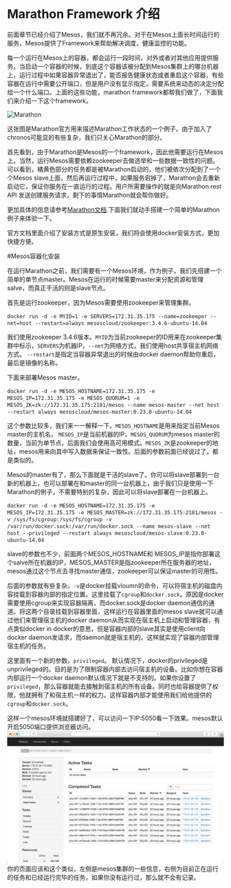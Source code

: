 # Marathon Framework 介绍

前面章节已经介绍了Mesos，我们就不再冗余。对于在Mesos上面长时间运行的服务，Mesos提供了Framework来帮助解决调度，健康监控的功能。

每一个运行在Mesos上的容器，都会运行一段时间，对外或者对其他应用提供服务。当启动一个容器的时候，到底这个容器该被分配到Mesos集群上的哪台机器上，运行过程中如果容器异常退出了，能否报告健康状态或者重启这个容器，有些容器在运行中需要公开端口，但是用户没有显示指定，需要系统来动态的决定分配给一个什么端口。上面的这些功能，marathon framework都帮我们做了，下面我们来介绍一下这个framework。

![Marathon](https://mesosphere.github.io/marathon/img/architecture.png)

这张图是Marathon官方用来描述Marathon工作状态的一个例子。由于加入了chronos可能显的有些复杂，我们只关心Marathon的部分。

首先看到，由于Marathon是Mesos的一个framework，因此他需要运行在Mesos上。当然，运行Mesos需要依赖zookeeper去做选举和一些数据一致性的问题。可以看到，橘黄色部分的任务都是被Marathon启动的，他们被依次分配到了一个个Mesos slave上面，然后再运行过程中，如果服务宕掉了，Marathon会去重新启动它，保证你服务在一直运行的过程。用户所需要操作的就是向Marathon rest API 发送创建服务请求，剩下的事情Marathon就会帮你做好。

更加具体的信息请参考[Marathon文档](https://mesosphere.github.io/marathon/docs/).下面我们就动手搭建一个简单的Marathon例子来体验一下。

官方文档里面介绍了安装方式是原生安装，我们将会使用docker安装方式，更加快捷方便。

#Mesos容器化安装

在运行Marathon之前，我们需要有一个Mesos环境，作为例子，我们先搭建一个简单的单节点master。Mesos在运行的时候需要master来分配资源和管理salve，而真正干活的则是slave节点。

首先是运行zookeeper，因为Mesos需要使用zookeeper来管理集群。

    docker run -d -e MYID=1 -e SERVERS=172.31.35.175 --name=zookeeper --net=host --restart=always mesoscloud/zookeeper:3.4.6-ubuntu-14.04
    
我们使用zookeeper 3.4.6版本。`MYID`为当前zookeeper的ID用来在zookeeper集群中标示，`SERVERS`为机器IP，`--net`为网络方式，我们使用host共享宿主机网络方式。 `--restart`是指定当容器异常退出的时候由docker daemon帮助你重启，最后是镜像的名称。

下面来部署Mesos master。

    docker run -d -e MESOS_HOSTNAME=172.31.35.175 -e MESOS_IP=172.31.35.175 -e MESOS_QUORUM=1 -e MESOS_ZK=zk://172.31.35.175:2181/mesos --name mesos-master --net host --restart always mesoscloud/mesos-master:0.23.0-ubuntu-14.04
    
这个参数比较多，我们来一一解释一下。`MESOS_HOSTNAME`是用来指定当前Mesos master的主机名， `MESOS_IP`是当前机器的IP，`MESOS_QUORUM`为mesos master的数量，当前为单节点，后面我们会使用高可用模式。`MESOS_ZK`是zookeeper的地址，mesos用来向其中写入数据来保证一致性。后面的参数前面已经说过了，都是类似的。

Mesos的master有了，那么下面就是干活的slave了。你可以将slave部署到一台新的机器上，也可以部署在和master的同一台机器上，由于我们只是使用一下Marathon的例子，不需要特别的复杂，因此可以将slave部署在一台机器上。

    docker run -d -e MESOS_HOSTNAME=172.31.35.175 -e MESOS_IP=172.31.35.175 -e MESOS_MASTER=zk://172.31.35.175:2181/mesos -v /sys/fs/cgroup:/sys/fs/cgroup -v /var/run/docker.sock:/var/run/docker.sock --name mesos-slave --net host --privileged --restart always mesoscloud/mesos-slave:0.23.0-ubuntu-14.04
    
slave的参数也不少，前面两个MESOS_HOSTNAME和 MESOS_IP是指你部署这个salve所在机器的IP，MESOS_MASTER是指zookeeper所在服务器的地址，mesos通过这个节点去寻找master通信，zookeeper可以保证master的可用性。

后面的参数就有些复杂。`-v`是docker挂载vloumn的命令，可以将宿主机的磁盘内容挂载到容器内部的指定位置。这里挂载了`cgroup`和`docker.sock`。原因是docker需要使用cgroup来实现容器隔离，而docker.sock是docker daemon通信的通道。将这两个目录挂载到容器里面，这样运行在容器里面的mesos slave就可以通过他们来管理宿主机的docker daemon从而实现在宿主机上启动和管理容器，有点类似docker in docker的意思，但是容器内部的slave其实是使用client向docker daemon发请求，而daemon就是宿主机的。这样就实现了容器内部管理宿主机的任务。

这里面有一个新的参数，`privileged`。 默认情况下，docker的privileged是unprivileged的。目的是为了限制容器内部去访问宿主机的设备。比如你想在容器内部运行一个docker daemon默认情况下就是不支持的。如果你设置了`privileged`，那么容器就能去接触到宿主机的所有设备。同时也给容器提供了权限，他就拥有了和宿主机一样的权力。这样容器内部才能使用我们给他提供的`cgroup`和`docker.sock`。

这样一个mesos环境就搭建好了，可以访问一下IP:5050看一下效果。mesos默认开启5050端口提供浏览器访问。![](mesos搭建.png)
你的页面应该和这个类似，左侧是mesos集群的一些信息，右侧为目前正在运行的任务和已经运行完毕的任务，如果你没有运行过，那么就不会有记录。